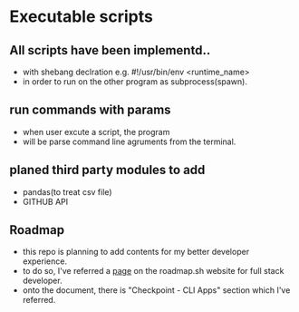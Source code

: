 # Executable scripts

## All scripts have been implementd..

- with shebang declration e.g. #!/usr/bin/env <runtime_name>
- in order to run on the other program as subprocess(spawn).

## run commands with params

- when user excute a script, the program
- will be parse command line agruments from the terminal.

## planed third party modules to add

- pandas(to treat csv file)
- GITHUB API

## Roadmap
- this repo is planning to add contents for my better developer experience.
- to do so, I've referred a [page](https://roadmap.sh/full-stack) on the roadmap.sh website for full stack developer.
- onto the document, there is "Checkpoint - CLI Apps" section which I've referred.
 